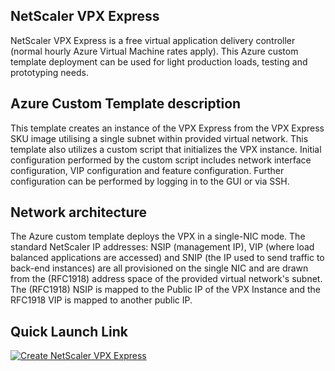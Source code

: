 ## NetScaler VPX Express 
NetScaler VPX Express is a free virtual application delivery controller (normal hourly Azure Virtual Machine rates apply). This Azure custom template deployment can be used for light production loads, testing and prototyping needs. 


## Azure Custom Template description
This template creates an instance of the VPX Express from the VPX Express SKU image utilising a single subnet within provided virtual network. This template also utilizes a custom script that initializes the VPX instance. Initial configuration performed by the custom script includes network interface configuration, VIP configuration and feature configuration. Further configuration can be performed by logging in to the GUI or via SSH.

## Network architecture
The Azure custom template deploys the VPX in a single-NIC mode. The standard NetScaler IP addresses: NSIP (management IP), VIP (where load balanced applications are accessed) and SNIP (the IP used to send traffic to back-end instances) are all provisioned on the single NIC and are drawn from the (RFC1918) address space of the provided virtual network's subnet.  The (RFC1918) NSIP is mapped to the Public IP of the VPX Instance and the RFC1918 VIP is mapped to another public IP.

## Quick Launch Link

[![Create NetScaler VPX Express](http://azuredeploy.net/deploybutton.png)](https://portal.azure.com/#create/Microsoft.Template/uri/https%3A%2F%2Fraw.githubusercontent.com%2Fcitrix%2Fnetscaler-azure-templates%2Fmaster%2Ftemplates%2Fexpress_single_nic%2FmainTemplate.json)
